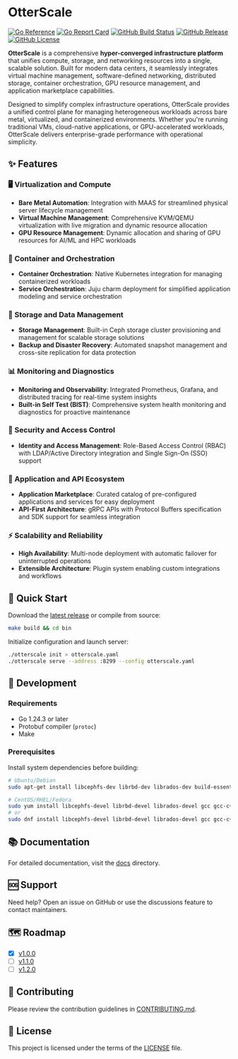 # OtterScale

[![Go Reference](https://pkg.go.dev/badge/github.com/openhdc/otterscale.svg)](https://pkg.go.dev/github.com/openhdc/otterscale)
[![Go Report Card](https://goreportcard.com/badge/github.com/openhdc/otterscale?style=flat-square)](https://goreportcard.com/report/github.com/openhdc/otterscale)
[![GitHub Build Status](https://github.com/openhdc/otterscale/actions/workflows/go.yml/badge.svg?style=flat-square)](https://github.com/openhdc/otterscale/actions/workflows/go.yml)
[![GitHub Release](https://img.shields.io/github/v/release/openhdc/otterscale?style=flat-square)](https://github.com/openhdc/otterscale/releases)
[![GitHub License](https://img.shields.io/github/license/openhdc/otterscale?style=flat-square)](https://opensource.org/license/agpl-v3)

**OtterScale** is a comprehensive **hyper-converged infrastructure platform** that unifies compute, storage, and networking resources into a single, scalable solution. Built for modern data centers, it seamlessly integrates virtual machine management, software-defined networking, distributed storage, container orchestration, GPU resource management, and application marketplace capabilities.

Designed to simplify complex infrastructure operations, OtterScale provides a unified control plane for managing heterogeneous workloads across bare metal, virtualized, and containerized environments. Whether you're running traditional VMs, cloud-native applications, or GPU-accelerated workloads, OtterScale delivers enterprise-grade performance with operational simplicity.

## ✨ Features

### 🖥️ Virtualization and Compute

- **Bare Metal Automation**: Integration with MAAS for streamlined physical server lifecycle management
- **Virtual Machine Management**: Comprehensive KVM/QEMU virtualization with live migration and dynamic resource allocation
- **GPU Resource Management**: Dynamic allocation and sharing of GPU resources for AI/ML and HPC workloads

### 🐳 Container and Orchestration

- **Container Orchestration**: Native Kubernetes integration for managing containerized workloads
- **Service Orchestration**: Juju charm deployment for simplified application modeling and service orchestration

### 💾 Storage and Data Management

- **Storage Management**: Built-in Ceph storage cluster provisioning and management for scalable storage solutions
- **Backup and Disaster Recovery**: Automated snapshot management and cross-site replication for data protection

### 📊 Monitoring and Diagnostics

- **Monitoring and Observability**: Integrated Prometheus, Grafana, and distributed tracing for real-time system insights
- **Built-in Self Test (BIST)**: Comprehensive system health monitoring and diagnostics for proactive maintenance

### 🔐 Security and Access Control

- **Identity and Access Management**: Role-Based Access Control (RBAC) with LDAP/Active Directory integration and Single Sign-On (SSO) support

### 🛒 Application and API Ecosystem

- **Application Marketplace**: Curated catalog of pre-configured applications and services for easy deployment
- **API-First Architecture**: gRPC APIs with Protocol Buffers specification and SDK support for seamless integration

### ⚡ Scalability and Reliability

- **High Availability**: Multi-node deployment with automatic failover for uninterrupted operations
- **Extensible Architecture**: Plugin system enabling custom integrations and workflows

## 🚀 Quick Start

Download the [latest release](https://github.com/openhdc/otterscale/releases/latest) or compile from source:

```sh
make build && cd bin
```

Initialize configuration and launch server:

```sh
./otterscale init > otterscale.yaml
./otterscale serve --address :8299 --config otterscale.yaml
```

## 🔧 Development

### Requirements

- Go 1.24.3 or later
- Protobuf compiler (`protoc`)
- Make

### Prerequisites

Install system dependencies before building:

```bash
# Ubuntu/Debian
sudo apt-get install libcephfs-dev librbd-dev librados-dev build-essential

# CentOS/RHEL/Fedora
sudo yum install libcephfs-devel librbd-devel librados-devel gcc gcc-c++ make
# or
sudo dnf install libcephfs-devel librbd-devel librados-devel gcc gcc-c++ make
```

## 📚 Documentation

For detailed documentation, visit the [docs](/docs) directory.

## 🆘 Support

Need help? Open an issue on GitHub or use the discussions feature to contact maintainers.

## 🗺️ Roadmap

- [x] [v1.0.0](https://github.com/openhdc/otterscale/milestone/1)
- [ ] [v1.1.0](https://github.com/openhdc/otterscale/milestone/2)
- [ ] [v1.2.0](https://github.com/openhdc/otterscale/milestone/3)

## 🤝 Contributing

Please review the contribution guidelines in [CONTRIBUTING.md](CONTRIBUTING.md).

## 📄 License

This project is licensed under the terms of the [LICENSE](LICENSE) file.
